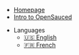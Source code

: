 - [Homepage](../README.md)
- [Intro to OpenSauced](/intro-to-oss/README.md)
<!-- - [⭐ Star The Repo](https://github.com/open-sauced/intro) -->

- Languages
  - [:us: English](/intro-to-oss/)
  - [:fr: French](/intro-to-oss/translations/fr/)
